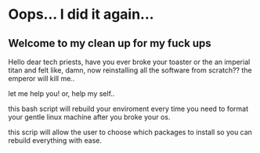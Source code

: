 # Oops... I did it again...

## Welcome to my clean up for my fuck ups

Hello dear tech priests, have you ever broke your toaster or the an imperial titan and felt like, damn, now reinstalling all the software from scratch?? the emperor will kill me..

let me help you! or, help my self..

this bash script will rebuild your enviroment every time you need to format your gentle linux machine after you broke your os.

this scrip will allow the user to choose which packages to install so you can rebuild everything with ease.



